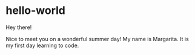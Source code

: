 # hello-world

Hey there!

Nice to meet you on a wonderful summer day! My name is Margarita.
It is my first day learning to code.
